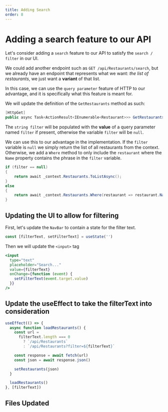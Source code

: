 ```yaml
---
title: Adding Search
order: 8
---
```


# Adding a search feature to our API

Let's consider adding a `search` feature to our API to satisfy the
`search / filter` in our UI.

We could add another endpoint such as `GET /api/Restaurants/search`, but we
already have an endpoint that represents what we want: _the list of
restaurants_, we just want a **variant** of that list.

In this case, we can use the `query parameter` feature of HTTP to our advantage,
and it is specifically what this feature is meant for.

We will update the definition of the `GetRestaurants` method as such:

```csharp
[HttpGet]
public async Task<ActionResult<IEnumerable<Restaurant>>> GetRestaurants(string filter)
```

The `string filter` will be populated with the **value** of a query parameter
named `filter` if present, otherwise the variable `filter` will be `null`.

We can use this to our advantage in the implementation. If the `filter` variable
is `null` we simply return the list of all restaurants from the context.
Otherwise, we add a `Where` method to only include the `restaurant` where the
`Name` property contains the phrase in the `filter` variable.

```csharp
if (filter == null)
{
    return await _context.Restaurants.ToListAsync();
}
else
{
    return await _context.Restaurants.Where(restaurant => restaurant.Name.ToLower().Contains(filter.ToLower())).ToListAsync();
}
```

## Updating the UI to allow for filtering

First, let's update the `NavBar` to contain a state for the filter text.

```javascript
const [filterText, setFilterText] = useState('')
```

Then we will update the `<input>` tag

```jsx
<input
  type="text"
  placeholder="Search..."
  value={filterText}
  onChange={function (event) {
    setFilterText(event.target.value)
  }}
/>
```

## Update the useEffect to take the filterText into consideration

```javascript
useEffect(() => {
  async function loadRestaurants() {
    const url =
      filterText.length === 0
        ? `/api/Restaurants`
        : `/api/Restaurants?filter=${filterText}`

    const response = await fetch(url)
    const json = await response.json()

    setRestaurants(json)
  }

  loadRestaurants()
}, [filterText])
```

## Files Updated

<GithubCommitViewer repo="gstark/TacoTuesday" commit="8fbac42a977922a851b5a3d66288f82b009f2f4a"/>
